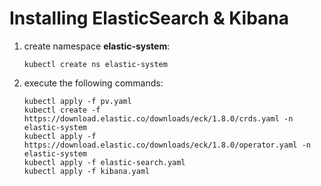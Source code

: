 # Installing ElasticSearch & Kibana

1.	create namespace **elastic-system**:
		
		kubectl create ns elastic-system

2.	execute the following commands:

		kubectl apply -f pv.yaml
		kubectl create -f https://download.elastic.co/downloads/eck/1.8.0/crds.yaml -n elastic-system
		kubectl apply -f https://download.elastic.co/downloads/eck/1.8.0/operator.yaml -n elastic-system
		kubectl apply -f elastic-search.yaml
		kubectl apply -f kibana.yaml